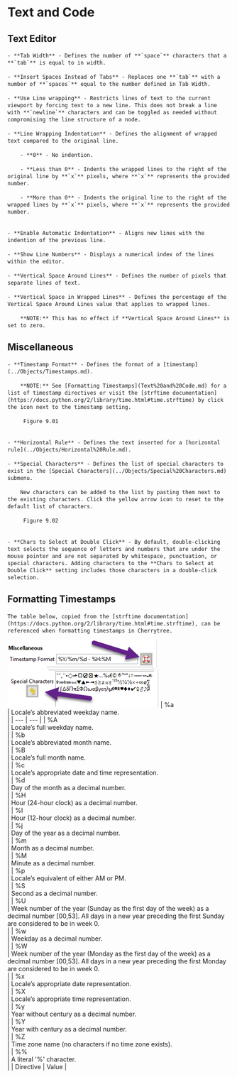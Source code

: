 
# Text and Code


 ## Text Editor

	- **Tab Width** - Defines the number of **`space`** characters that a **`tab`** is equal to in width.

	- **Insert Spaces Instead of Tabs** - Replaces one **`tab`** with a number of **`spaces`** equal to the number defined in Tab Width.

	- **Use Line wrapping** - Restricts lines of text to the current viewport by forcing text to a new line. This does not break a line with **`newline`** characters and can be toggled as needed without compromising the line structure of a node.

	- **Line Wrapping Indentation** - Defines the alignment of wrapped text compared to the original line.

		- **0** - No indention.

		- **Less than 0** - Indents the wrapped lines to the right of the original line by **`x`** pixels, where **`x`** represents the provided number.

		- **More than 0** - Indents the original line to the right of the wrapped lines by **`x`** pixels, where **`x`** represents the provided number.


	- **Enable Automatic Indentation** - Aligns new lines with the indention of the previous line.

	- **Show Line Numbers** - Displays a numerical index of the lines within the editor.

	- **Vertical Space Around Lines** - Defines the number of pixels that separate lines of text.

	- **Vertical Space in Wrapped Lines** - Defines the percentage of the Vertical Space Around Lines value that applies to wrapped lines.

		**NOTE:** This has no effect if **Vertical Space Around Lines** is set to zero.

 ## Miscellaneous

	- **Timestamp Format** - Defines the format of a [timestamp](../Objects/Timestamps.md).

		**NOTE:** See [Formatting Timestamps](Text%20and%20Code.md) for a list of timestamp directives or visit the [strftime documentation](https://docs.python.org/2/library/time.html#time.strftime) by click the icon next to the timestamp setting.

		 Figure 9.01
		

	- **Horizontal Rule** - Defines the text inserted for a [horizontal rule](../Objects/Horizontal%20Rule.md).

	- **Special Characters** - Defines the list of special characters to exist in the [Special Characters](../Objects/Special%20Characters.md) submenu.
	
		New characters can be added to the list by pasting them next to the existing characters. Click the yellow arrow icon to reset to the default list of characters.

		 Figure 9.02
		

	- **Chars to Select at Double Click** - By default, double-clicking text selects the sequence of letters and numbers that are under the mouse pointer and are not separated by whitespace, punctuation, or special characters. Adding characters to the **Chars to Select at Double Click** setting includes those characters in a double-click selection.

 ## Formatting Timestamps

	The table below, copied from the [strftime documentation](https://docs.python.org/2/library/time.html#time.strftime), can be referenced when formatting timestamps in Cherrytree.

	

![unnamed_ec1b8ca1f91e4d4c9ff49b7889463e85](unnamed_ec1b8ca1f91e4d4c9ff49b7889463e85.png)
![unnamed_4b0dbb418d5248f1942c3fe860e7a113](unnamed_4b0dbb418d5248f1942c3fe860e7a113.png)
| %a<br> | Locale’s abbreviated weekday name.<br> |
| --- | --- |
| %A<br> | Locale’s full weekday name.<br> |
| %b<br> | Locale’s abbreviated month name.<br> |
| %B<br> | Locale’s full month name.<br> |
| %c<br> | Locale’s appropriate date and time representation.<br> |
| %d<br> | Day of the month as a decimal number.<br> |
| %H<br> | Hour (24-hour clock) as a decimal number.<br> |
| %I<br> | Hour (12-hour clock) as a decimal number.<br> |
| %j<br> | Day of the year as a decimal number.<br> |
| %m<br> | Month as a decimal number.<br> |
| %M<br> | Minute as a decimal number.<br> |
| %p<br> | Locale’s equivalent of either AM or PM.<br> |
| %S<br> | Second as a decimal number.<br> |
| %U<br> | Week number of the year (Sunday as the first day of the week) as a decimal number [00,53]. All days in a new year preceding the first Sunday are considered to be in week 0.<br> |
| %w<br> | Weekday as a decimal number.<br> |
| %W<br> | Week number of the year (Monday as the first day of the week) as a decimal number [00,53]. All days in a new year preceding the first Monday are considered to be in week 0.<br> |
| %x<br> | Locale’s appropriate date representation.<br> |
| %X<br> | Locale’s appropriate time representation.<br> |
| %y<br> | Year without century as a decimal number.<br> |
| %Y<br> | Year with century as a decimal number.<br> |
| %Z<br> | Time zone name (no characters if no time zone exists).<br> |
| %%<br> | A literal '%' character.<br> |
| Directive | Value |
